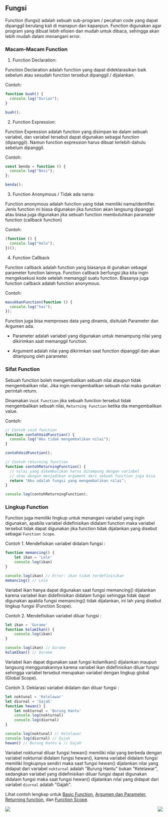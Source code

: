 ## Fungsi

Function (fungsi) adalah sebuah sub-program / pecahan code yang dapat dipanggil berulang kali di manapun dan kapanpun. Function digunakan agar program yang dibuat lebih efisien dan mudah untuk dibaca, sehingga akan lebih mudah dalam menangani error.

### Macam-Macam Function

1. Function Declaration:

Function Declaration adalah function yang dapat dideklarasikan baik sebelum atau sesudah function tersebut dipanggil / dijalankan.

Contoh:

```js
function buah() {
  console.log("Durian");
}

buah();
```

2. Function Expression:

Function Expression adalah function yang disimpan ke dalam sebuah variabel, dan variabel tersebut dapat digunakan sebagai function (dipanggil). Namun function expression harus dibuat terlebih dahulu sebelum dipanggil.

Contoh:

```js
const benda = function () {
  console.log("Besi");
};

benda();
```

3. Function Anonymous / Tidak ada nama:

Function anonymous adalah function yang tidak memiliki nama/identifier. Jenis function ini biasa digunakan jika function akan langsung dipanggil atau biasa juga digunakan jika sebuah function membutuhkan parameter function (callback function)

Contoh:

```js
(function () {
  console.log("Halo");
})();
```

4. Function Callback

Function callback adalah function yang biasanya di gunakan sebagai parameter function lainnya. Function callback berfungsi jika kita ingin mengeksekusi kode setelah memanggil suatu function. Biasanya juga function callback adalah function anonymous.

Contoh:

```js
masukkanFunction(function () {
  console.log("hai");
});
```

Function juga bisa memproses data yang dinamis, disitulah Parameter dan Argumen ada.

- Parameter adalah variabel yang digunakan untuk menampung nilai
  yang dikirimkan saat memanggil function.

- Argument adalah nilai yang dikirimkan saat function dipanggil
  dan akan ditampung oleh parameter.

### Sifat Function

Sebuah function boleh mengembalikan sebuah nilai ataupun tidak mengembalikan nilai. Jika ingin mengembalikan sebuah nilai maka gunakan perintah return.

Dinamakan `Void Function` jika sebuah function tersebut tidak mengembalikan sebuah nilai, `Returning Function` ketika dia mengembalikan value.

Contoh:

```js
// Contoh void function
function contohVoidFunction() {
  console.log("Aku tidak mengembalikan nilai");
}

contohVoidFunction();

// Contoh returning function
function contohReturningFunction() {
  // nilai yang dikembalikan harus ditampung dengan variabel
  // atau dengan menjadikan argument dari sebuah function juga bisa
  return "Aku adalah fungsi yang mengembalikan nilai";
}

console.log(contohReturningFunction);
```

### Lingkup Function

Function juga memiliki lingkup untuk menangani variabel yang ingin digunakan, apabila variabel didefinisikan didalam function maka variabel tersebut tidak dapat digunakan jika function tidak dijalankan yang disebut sebagai `Function Scope`.

Contoh 1. Mendefisikan variabel didalam fungsi :
```js
function memancing() {
    let ikan = 'Lele'
    console.log(ikan)
}

console.log(ikan) // Error: ikan tidak terdefinisikan
memancing() // Lele
```
Variabel ikan hanya dapat digunakan saat fungsi memancing() dijalankan karena variabel ikan didefinisikan didalam fungsi sehingga tidak dapat digunakan apabila fungsi memancing() tidak dijalankan, ini lah yang disebut lingkup fungsi (Function Scope).

Contoh 2. Mendefisikan variabel diluar fungsi :
```js
let ikan = 'Gurame'
function kolamIkan() {
    console.log(ikan)
}

console.log(ikan) // Gurame
kolamIkan() // Gurame
```
Variabel ikan dapat digunakan saat fungsi kolamIkan() dijalankan maupun langsung menggunakannya karena variabel ikan didefinisikan diluar fungsi sehingga variabel tersebut merupakan variabel dengan lingkup global (Global Scope).

Contoh 3. Deklarasi variabel didalam dan diluar fungsi :
```js
let noktunal = 'Kelelawar'
let diurnal = 'Gajah'
function hewan() {
    let nokturnal = 'Burung Hantu'
    console.log(nokturnal)
    console.log(diurnal)
}

console.log(noktunal) // Kelelawar
console.log(diurnal) // Gajah
hewan() // Burung Hantu & // Gajah
```
Variabel nokturnal diluar fungsi hewan() memiliki nilai yang berbeda dengan variabel nokturnal didalam fungsi hewan(), karena variabel didalam fungsi memiliki lingkupnya sendiri maka saat fungsi hewan() dijalankan nilai yang didapat dari variabel `nokturnal` adalah "Burung Hantu" bukan "Kelelawar", sedangkan variabel yang didefinisikan diluar fungsi dapat digunakan didalam fungsi maka saat fungsi hewan() dijalankan nilai yang didapat dari variabel `diurnal` adalah "Gajah".



Lihat contoh lengkap untuk [Basic Function](functionBasic.js), [Argumen dan Parameter](parameterAndArgument.js), [Returning function](functionReturn.js), dan [Function Scope](functionScope.js).

[<img align="left" src="https://api.bellshade.org/badge/navigation?badgeType=previous&text=Conditioning" />](../007_conditioning)

[<img align="right" src="https://api.bellshade.org/badge/navigation?badgeType=next&text=Array" />](../009_array)
